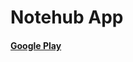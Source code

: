 # Notehub App

#### [Google Play](https://play.google.com/store/apps/details?id=com.pedrorochaosx.notehub)
